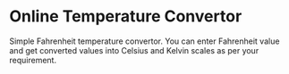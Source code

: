 # Online Temperature Convertor
Simple Fahrenheit temperature convertor. You can enter Fahrenheit value and get converted values into Celsius and Kelvin scales as per your requirement.
